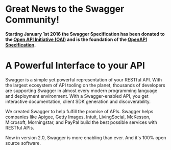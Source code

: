 # Great News to the Swagger Community!

**Starting January 1st 2016 the Swagger Specification has been donated to the [Open API Initiative (OAI)](https://openapis.org) and is the foundation of the [OpenAPI Specification](https://github.com/OAI/OpenAPI-Specification).**

# A Powerful Interface to your API

Swagger is a simple yet powerful representation of your RESTful API. With the largest ecosystem of API tooling on the planet, thousands of developers are supporting Swagger in almost every modern programming language and deployment environment. With a Swagger-enabled API, you get interactive documentation, client SDK generation and discoverability.

We created Swagger to help fulfill the promise of APIs. Swagger helps companies like Apigee, Getty Images, Intuit, LivingSocial, McKesson, Microsoft, Morningstar, and PayPal build the best possible services with RESTful APIs.

Now in version 2.0, Swagger is more enabling than ever. And it's 100% open source software.
